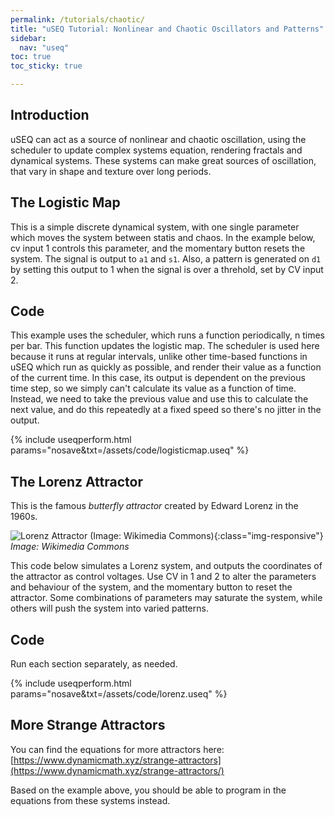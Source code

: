 ```yaml
---
permalink: /tutorials/chaotic/
title: "uSEQ Tutorial: Nonlinear and Chaotic Oscillators and Patterns"
sidebar:
  nav: "useq"
toc: true
toc_sticky: true

---
```


## Introduction

uSEQ can act as a source of nonlinear and chaotic oscillation, using the scheduler to update complex systems equation, rendering fractals and dynamical systems.  These systems can make great sources of oscillation, that vary in shape and texture over long periods.

## The Logistic Map

This is a simple discrete dynamical system, with one single parameter which moves the system between statis and chaos.  In the example below, cv input 1 controls this parameter, and the momentary button resets the system.  The signal is output to ```a1``` and ```s1```. Also, a pattern is generated on ```d1``` by setting this output to 1 when the signal is over a threhold, set by CV input 2.

## Code

This example uses the scheduler, which runs a function periodically, n times per bar.  This function updates the logistic map.  The scheduler is used here because it runs at regular intervals, unlike other time-based functions in uSEQ which run as quickly as possible, and render their value as a function of the current time.  In this case, its output is dependent on the previous time step, so we simply can't calculate its value as a function of time. Instead, we need to take the previous value and use this to calculate the next value, and do this repeatedly at a fixed speed so there's no jitter in the output.

{% include useqperform.html params="nosave&txt=/assets/code/logisticmap.useq" %}

## The Lorenz Attractor

This is the famous *butterfly attractor* created by Edward Lorenz in the 1960s.

![Lorenz Attractor (Image: Wikimedia Commons)](/assets/images/Lorenz_attractor_boxed.svg){:class="img-responsive"}
*Image: Wikimedia Commons*

This code below simulates a Lorenz system, and outputs the coordinates of the attractor as control voltages.  Use CV in 1 and 2 to alter the parameters and behaviour of the system, and the momentary button to reset the attractor.  Some combinations of parameters may saturate the system, while others will push the system into varied patterns.

## Code

Run each section separately, as needed.

{% include useqperform.html params="nosave&txt=/assets/code/lorenz.useq" %}





## More Strange Attractors

You can find the equations for more attractors here: [https://www.dynamicmath.xyz/strange-attractors](https://www.dynamicmath.xyz/strange-attractors/)

Based on the example above, you should be able to program in the equations from these systems instead.

